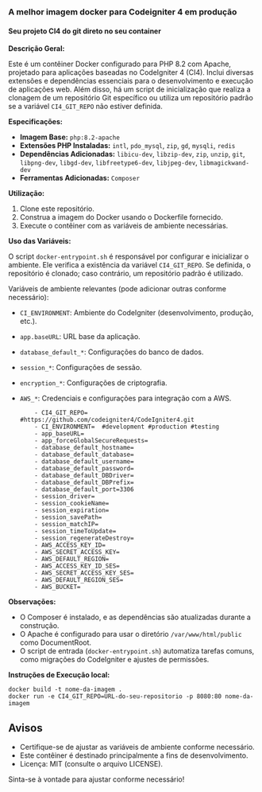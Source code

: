 ### A melhor imagem docker para Codeigniter 4 em produção
#### Seu projeto CI4 do git direto no seu container

**Descrição Geral:**

Este é um contêiner Docker configurado para PHP 8.2 com Apache, projetado para aplicações baseadas no CodeIgniter 4 (CI4). Inclui diversas extensões e dependências essenciais para o desenvolvimento e execução de aplicações web. Além disso, há um script de inicialização que realiza a clonagem de um repositório Git específico ou utiliza um repositório padrão se a variável `CI4_GIT_REPO` não estiver definida.

**Especificações:**

- **Imagem Base:** `php:8.2-apache`
- **Extensões PHP Instaladas:** `intl`, `pdo_mysql`, `zip`, `gd`, `mysqli`, `redis`
- **Dependências Adicionadas:** `libicu-dev`, `libzip-dev`, `zip`, `unzip`, `git`, `libpng-dev`, `libgd-dev`, `libfreetype6-dev`, `libjpeg-dev`, `libmagickwand-dev`
- **Ferramentas Adicionadas:** `Composer`

**Utilização:**

1. Clone este repositório.
2. Construa a imagem do Docker usando o Dockerfile fornecido.
3. Execute o contêiner com as variáveis de ambiente necessárias.

**Uso das Variáveis:**

O script `docker-entrypoint.sh` é responsável por configurar e inicializar o ambiente. Ele verifica a existência da variável `CI4_GIT_REPO`. Se definida, o repositório é clonado; caso contrário, um repositório padrão é utilizado.

Variáveis de ambiente relevantes (pode adicionar outras conforme necessário):

- `CI_ENVIRONMENT`: Ambiente do CodeIgniter (desenvolvimento, produção, etc.).
- `app.baseURL`: URL base da aplicação.
- `database_default_*`: Configurações do banco de dados.
- `session_*`: Configurações de sessão.
- `encryption_*`: Configurações de criptografia.
- `AWS_*`: Credenciais e configurações para integração com a AWS.

          - CI4_GIT_REPO=    #https://github.com/codeigniter4/CodeIgniter4.git
          - CI_ENVIRONMENT=  #development #production #testing
          - app_baseURL=
          - app_forceGlobalSecureRequests=
          - database_default_hostname=
          - database_default_database=
          - database_default_username=
          - database_default_password=
          - database_default_DBDriver=
          - database_default_DBPrefix=
          - database_default_port=3306
          - session_driver=
          - session_cookieName=
          - session_expiration=
          - session_savePath=
          - session_matchIP=
          - session_timeToUpdate=
          - session_regenerateDestroy=
          - AWS_ACCESS_KEY_ID=
          - AWS_SECRET_ACCESS_KEY=
          - AWS_DEFAULT_REGION=
          - AWS_ACCESS_KEY_ID_SES=
          - AWS_SECRET_ACCESS_KEY_SES=
          - AWS_DEFAULT_REGION_SES=
          - AWS_BUCKET=

**Observações:**

- O Composer é instalado, e as dependências são atualizadas durante a construção.
- O Apache é configurado para usar o diretório `/var/www/html/public` como DocumentRoot.
- O script de entrada (`docker-entrypoint.sh`) automatiza tarefas comuns, como migrações do CodeIgniter e ajustes de permissões.

**Instruções de Execução local:**

    docker build -t nome-da-imagem .
    docker run -e CI4_GIT_REPO=URL-do-seu-repositorio -p 8080:80 nome-da-imagem

## Avisos
- Certifique-se de ajustar as variáveis de ambiente conforme necessário.
- Este contêiner é destinado principalmente a fins de desenvolvimento.
- Licença: MIT (consulte o arquivo LICENSE).

Sinta-se à vontade para ajustar conforme necessário!